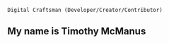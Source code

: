 `Digital Craftsman (Developer/Creator/Contributor)`

<!-- [![GitHub Streak](https://streak-stats.demolab.com/?user=luckygeochaun)](https://git.io/streak-stats) -->

## My name is Timothy McManus
